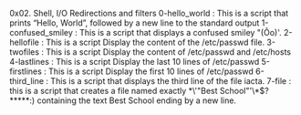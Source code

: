 0x02. Shell, I/O Redirections and filters
0-hello_world : This is a script that prints “Hello, World”, followed by a new line to the standard output
1-confused_smiley : This is a script  that displays a confused smiley "(Ôo)'.
2-hellofile : This is a script Display the content of the /etc/passwd file.
3-twofiles : This is a script Display the content of /etc/passwd and /etc/hosts
4-lastlines : This is a script Display the last 10 lines of /etc/passwd
5-firstlines : This is a script Display the first 10 lines of /etc/passwd
6-third_line : This is a script that displays the third line of the file iacta.
7-file : this is a script that creates a file named exactly \*\\'"Best School"\'\\*$\?\*\*\*\*\*:) containing the text Best School ending by a new line.
